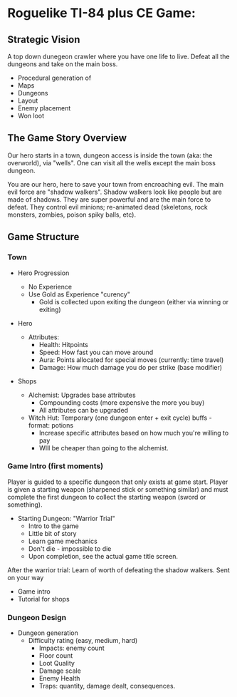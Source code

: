# Roguelike TI-84 plus CE Game:
## Strategic Vision
A top down dunegeon crawler where you have one life to live. Defeat all the dungeons and take on the main boss.

* Procedural generation of
 * Maps
 * Dungeons
  * Layout
  * Enemy placement
 * Won loot

## The Game Story Overview
Our hero starts in a town, dungeon access is inside the town (aka: the overworld), via "wells". One can visit all the wells except the main boss dungeon.

You are our hero, here to save your town from encroaching evil. The main evil force are "shadow walkers". Shadow walkers look like people but are made of shadows. They are super powerful and are the main force to defeat. They control evil minions; re-animated dead (skeletons, rock monsters, zombies, poison spiky balls, etc).

## Game Structure

### Town
* Hero Progression
  * No Experience
  * Use Gold as Experience "curency"
    * Gold is collected upon exiting the dungeon (either via winning or exiting)

* Hero
  * Attributes:
     * Health: Hitpoints
     * Speed: How fast you can move around
     * Aura: Points allocated for special moves (currently: time travel)
     * Damage: How much damage you do per strike (base modifier)

* Shops
  * Alchemist: Upgrades base attributes
    * Compounding costs (more expensive the more you buy)
    * All attributes can be upgraded
  * Witch Hut: Temporary (one dungeon enter + exit cycle) buffs - format: potions
    * Increase specific attributes based on how much you're willing to pay
    * WIll be cheaper than going to the alchemist.
   
### Game Intro (first moments)
Player is guided to a specific dungeon that only exists at game start. Player is given a starting weapon (sharpened stick or something similar) and must complete the first dungeon to collect the starting weapon (sword or something).
* Starting Dungeon: "Warrior Trial"
  * Intro to the game
  * Little bit of story
  * Learn game mechanics
  * Don't die - impossible to die
  * Upon completion, see the actual game title screen.

After the warrior trial: Learn of worth of defeating the shadow walkers. Sent on your way 
* Game intro
* Tutorial for shops

### Dungeon Design
* Dungeon generation
  * Difficulty rating (easy, medium, hard)
    * Impacts: enemy count
    * Floor count
    * Loot Quality
    * Damage scale
    * Enemy Health
    * Traps: quantity, damage dealt, consequences.
 
